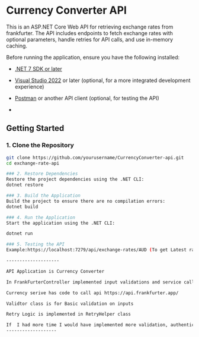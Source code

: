 # Currency Converter API

This is an ASP.NET Core Web API for retrieving  exchange rates from frankfurter.
The API includes endpoints to fetch exchange rates with optional parameters, handle retries for API calls, and use in-memory caching.

Before running the application, ensure you have the following installed:

- [.NET 7 SDK or later](https://dotnet.microsoft.com/download)
- [Visual Studio 2022](https://visualstudio.microsoft.com/) or later (optional, for a more integrated development experience)
- [Postman](https://www.postman.com/) or another API client (optional, for testing the API)

- 
## Getting Started

### 1. Clone the Repository

```bash
git clone https://github.com/yourusername/CurrencyConverter-api.git
cd exchange-rate-api

### 2. Restore Dependencies
Restore the project dependencies using the .NET CLI:
dotnet restore

### 3. Build the Application
Build the project to ensure there are no compilation errors:
dotnet build

### 4. Run the Application
Start the application using the .NET CLI:

dotnet run

### 5. Testing the API
Example:https://localhost:7279/api/exchange-rates/AUD (To get Latest rates using AUD as Base)

--------------------

API Application is Currency Converter 

In FrankFurterController implemented input validations and service calls

Currency serive has code to call api https://api.frankfurter.app/

Validtor class is for Basic validation on inputs

Retry Logic is implemented in RetryHelper class

If	I had more time I would have implemented more validation, authentication for api calls and UI to show the Data in more presentable manner
-------------------

